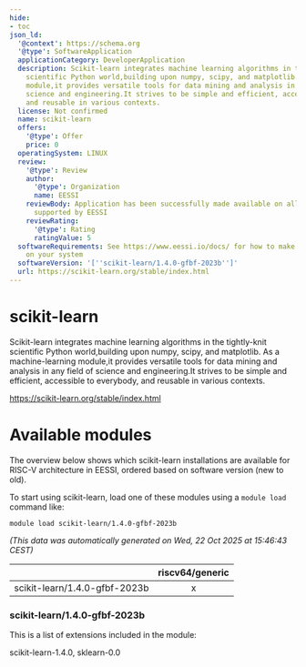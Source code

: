 ```yaml
---
hide:
- toc
json_ld:
  '@context': https://schema.org
  '@type': SoftwareApplication
  applicationCategory: DeveloperApplication
  description: Scikit-learn integrates machine learning algorithms in the tightly-knit
    scientific Python world,building upon numpy, scipy, and matplotlib. As a machine-learning
    module,it provides versatile tools for data mining and analysis in any field of
    science and engineering.It strives to be simple and efficient, accessible to everybody,
    and reusable in various contexts.
  license: Not confirmed
  name: scikit-learn
  offers:
    '@type': Offer
    price: 0
  operatingSystem: LINUX
  review:
    '@type': Review
    author:
      '@type': Organization
      name: EESSI
    reviewBody: Application has been successfully made available on all architectures
      supported by EESSI
    reviewRating:
      '@type': Rating
      ratingValue: 5
  softwareRequirements: See https://www.eessi.io/docs/ for how to make EESSI available
    on your system
  softwareVersion: '[''scikit-learn/1.4.0-gfbf-2023b'']'
  url: https://scikit-learn.org/stable/index.html
---
```


scikit-learn
============


Scikit-learn integrates machine learning algorithms in the tightly-knit scientific Python world,building upon numpy, scipy, and matplotlib. As a machine-learning module,it provides versatile tools for data mining and analysis in any field of science and engineering.It strives to be simple and efficient, accessible to everybody, and reusable in various contexts.

https://scikit-learn.org/stable/index.html
# Available modules


The overview below shows which scikit-learn installations are available for RISC-V architecture in EESSI, ordered based on software version (new to old).

To start using scikit-learn, load one of these modules using a `module load` command like:

```shell
module load scikit-learn/1.4.0-gfbf-2023b
```

*(This data was automatically generated on Wed, 22 Oct 2025 at 15:46:43 CEST)*

| |riscv64/generic|
| :---: | :---: |
|scikit-learn/1.4.0-gfbf-2023b|x|


### scikit-learn/1.4.0-gfbf-2023b

This is a list of extensions included in the module:

scikit-learn-1.4.0, sklearn-0.0